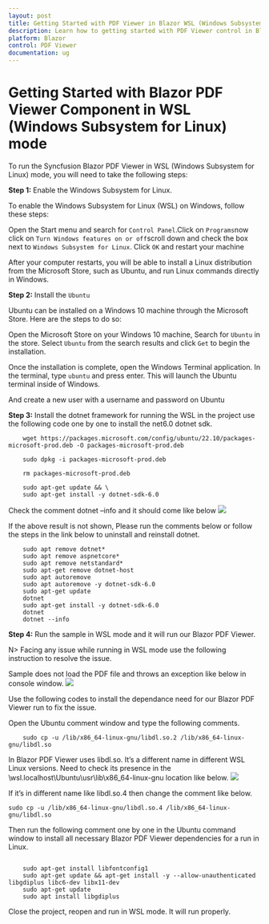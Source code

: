 ```yaml
---
layout: post
title: Getting Started with PDF Viewer in Blazor WSL (Windows Subsystem for Linux) mode | Syncfusion
description: Learn how to getting started with PDF Viewer control in Blazor WSL (Windows Subsystem for Linux) mode. 
platform: Blazor
control: PDF Viewer
documentation: ug
---
```


# Getting Started with Blazor PDF Viewer Component in WSL (Windows Subsystem for Linux) mode

To run the Syncfusion Blazor PDF Viewer in WSL (Windows Subsystem for Linux) mode, you will need to take the following steps:

**Step 1:** Enable the Windows Subsystem for Linux.

To enable the Windows Subsystem for Linux (WSL) on Windows, follow these steps:

Open the Start menu and search for `Control Panel`.Click on `Programs`now click on `Turn Windows features on or off`scroll down and check the box next to `Windows Subsystem for Linux`. Click `OK` and restart your machine

After your computer restarts, you will be able to install a Linux distribution from the Microsoft Store, such as Ubuntu, and run Linux commands directly in Windows.

**Step 2:** Install the `Ubuntu`

Ubuntu can be installed on a Windows 10 machine through the Microsoft Store. Here are the steps to do so:

Open the Microsoft Store on your Windows 10 machine, Search for `Ubuntu` in the store. Select `Ubuntu` from the search results and click `Get` to begin the installation.

Once the installation is complete, open the Windows Terminal application. In the terminal, type `ubuntu` and press enter. This will launch the Ubuntu terminal inside of Windows.

And create a new user with a username and password on Ubuntu

**Step 3:** Install the dotnet framework for running the WSL in the project use the following code one by one to install the net6.0 dotnet sdk.

```
    wget https://packages.microsoft.com/config/ubuntu/22.10/packages-microsoft-prod.deb -O packages-microsoft-prod.deb

    sudo dpkg -i packages-microsoft-prod.deb

    rm packages-microsoft-prod.deb

    sudo apt-get update && \
    sudo apt-get install -y dotnet-sdk-6.0

```

Check the comment dotnet –info and it should come like below
![](.png)

If the above result is not shown, Please run the comments below or follow the steps in the link below to uninstall and reinstall dotnet. 
```
    sudo apt remove dotnet*
    sudo apt remove aspnetcore*
    sudo apt remove netstandard*
    sudo apt-get remove dotnet-host
    sudo apt autoremove
    sudo apt autoremove -y dotnet-sdk-6.0
    sudo apt-get update
    dotnet
    sudo apt-get install -y dotnet-sdk-6.0
    dotnet
    dotnet --info

```
**Step 4:** Run the sample in WSL mode and it will run our Blazor PDF Viewer.

N> Facing any issue while running in WSL mode use the following instruction to resolve the issue.

Sample does not load the PDF file and throws an exception like below in console window. 
![](.png)

Use the following codes to install the dependance need for our Blazor PDF Viewer run to fix the issue.

Open the Ubuntu comment window and type the following comments.

```
    sudo cp -u /lib/x86_64-linux-gnu/libdl.so.2 /lib/x86_64-linux-gnu/libdl.so
```
In Blazor PDF Viewer uses libdl.so. It’s a different name in different WSL Linux versions. Need to check its presence in the \\wsl.localhost\Ubuntu\usr\lib\x86_64-linux-gnu location like below.
![](.png)

If it’s in different name like libdl.so.4 then change the comment like below.

```
sudo cp -u /lib/x86_64-linux-gnu/libdl.so.4 /lib/x86_64-linux-gnu/libdl.so
```

Then run the following comment one by one in the Ubuntu command window to install all necessary Blazor PDF Viewer dependencies for a run in Linux.

```

    sudo apt-get install libfontconfig1
    sudo apt-get update && apt-get install -y --allow-unauthenticated libgdiplus libc6-dev libx11-dev
    sudo apt-get update
    sudo apt install libgdiplus

```
Close the project, reopen and run in WSL mode. It will run properly.